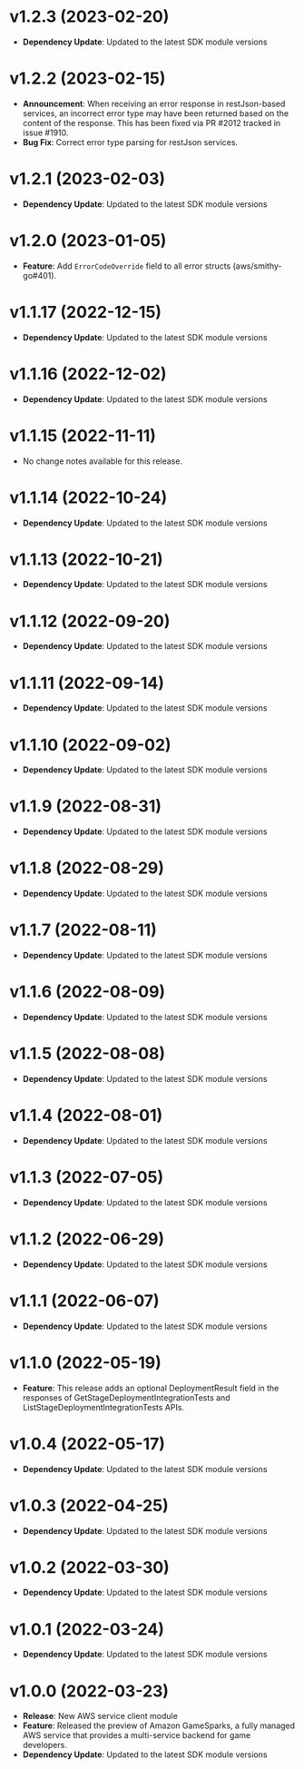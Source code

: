 # v1.2.3 (2023-02-20)

* **Dependency Update**: Updated to the latest SDK module versions

# v1.2.2 (2023-02-15)

* **Announcement**: When receiving an error response in restJson-based services, an incorrect error type may have been returned based on the content of the response. This has been fixed via PR #2012 tracked in issue #1910.
* **Bug Fix**: Correct error type parsing for restJson services.

# v1.2.1 (2023-02-03)

* **Dependency Update**: Updated to the latest SDK module versions

# v1.2.0 (2023-01-05)

* **Feature**: Add `ErrorCodeOverride` field to all error structs (aws/smithy-go#401).

# v1.1.17 (2022-12-15)

* **Dependency Update**: Updated to the latest SDK module versions

# v1.1.16 (2022-12-02)

* **Dependency Update**: Updated to the latest SDK module versions

# v1.1.15 (2022-11-11)

* No change notes available for this release.

# v1.1.14 (2022-10-24)

* **Dependency Update**: Updated to the latest SDK module versions

# v1.1.13 (2022-10-21)

* **Dependency Update**: Updated to the latest SDK module versions

# v1.1.12 (2022-09-20)

* **Dependency Update**: Updated to the latest SDK module versions

# v1.1.11 (2022-09-14)

* **Dependency Update**: Updated to the latest SDK module versions

# v1.1.10 (2022-09-02)

* **Dependency Update**: Updated to the latest SDK module versions

# v1.1.9 (2022-08-31)

* **Dependency Update**: Updated to the latest SDK module versions

# v1.1.8 (2022-08-29)

* **Dependency Update**: Updated to the latest SDK module versions

# v1.1.7 (2022-08-11)

* **Dependency Update**: Updated to the latest SDK module versions

# v1.1.6 (2022-08-09)

* **Dependency Update**: Updated to the latest SDK module versions

# v1.1.5 (2022-08-08)

* **Dependency Update**: Updated to the latest SDK module versions

# v1.1.4 (2022-08-01)

* **Dependency Update**: Updated to the latest SDK module versions

# v1.1.3 (2022-07-05)

* **Dependency Update**: Updated to the latest SDK module versions

# v1.1.2 (2022-06-29)

* **Dependency Update**: Updated to the latest SDK module versions

# v1.1.1 (2022-06-07)

* **Dependency Update**: Updated to the latest SDK module versions

# v1.1.0 (2022-05-19)

* **Feature**: This release adds an optional DeploymentResult field in the responses of GetStageDeploymentIntegrationTests and ListStageDeploymentIntegrationTests APIs.

# v1.0.4 (2022-05-17)

* **Dependency Update**: Updated to the latest SDK module versions

# v1.0.3 (2022-04-25)

* **Dependency Update**: Updated to the latest SDK module versions

# v1.0.2 (2022-03-30)

* **Dependency Update**: Updated to the latest SDK module versions

# v1.0.1 (2022-03-24)

* **Dependency Update**: Updated to the latest SDK module versions

# v1.0.0 (2022-03-23)

* **Release**: New AWS service client module
* **Feature**: Released the preview of Amazon GameSparks, a fully managed AWS service that provides a multi-service backend for game developers.
* **Dependency Update**: Updated to the latest SDK module versions

